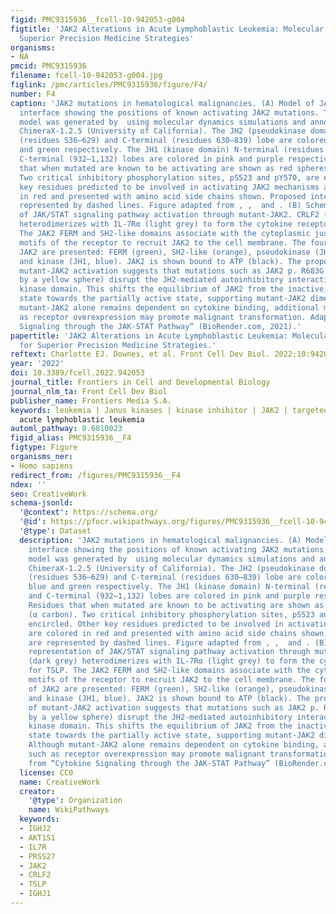 ```yaml
---
figid: PMC9315936__fcell-10-942053-g004
figtitle: 'JAK2 Alterations in Acute Lymphoblastic Leukemia: Molecular Insights for
  Superior Precision Medicine Strategies'
organisms:
- NA
pmcid: PMC9315936
filename: fcell-10-942053-g004.jpg
figlink: /pmc/articles/PMC9315936/figure/F4/
number: F4
caption: 'JAK2 mutations in hematological malignancies. (A) Model of JAK2 JH2-JH1
  interface showing the positions of known activating JAK2 mutations. The JAK2 JH2-JH1
  model was generated by  using molecular dynamics simulations and annotated using
  ChimeraX-1.2.5 (University of California). The JH2 (pseudokinase domain) N-terminal
  (residues 536–629) and C-terminal (residues 630–839) lobe are colored in light blue
  and green respectively. The JH1 (kinase domain) N-terminal (residues 840–931) and
  C-terminal (932–1,132) lobes are colored in pink and purple respectively. Residues
  that when mutated are known to be activating are shown as red spheres (α carbon).
  Two critical inhibitory phosphorylation sites, pS523 and pY570, are encircled. Other
  key residues predicted to be involved in activating JAK2 mechanisms are colored
  in red and presented with amino acid side chains shown. Proposed interactions are
  represented by dashed lines. Figure adapted from , ,  and . (B) Schematic representation
  of JAK/STAT signaling pathway activation through mutant-JAK2. CRLF2 (dark grey)
  heterodimerizes with IL-7Rα (light grey) to form the cytokine receptor for TSLP.
  The JAK2 FERM and SH2-like domains associate with the cytoplasmic juxtamembrane
  motifs of the receptor to recruit JAK2 to the cell membrane. The four domains of
  JAK2 are presented: FERM (green), SH2-like (orange), pseudokinase (JH2, purple),
  and kinase (JH1, blue). JAK2 is shown bound to ATP (black). The proposed model of
  mutant-JAK2 activation suggests that mutations such as JAK2 p. R683G (represented
  by a yellow sphere) disrupt the JH2-mediated autoinhibitory interaction with the
  kinase domain. This shifts the equilibrium of JAK2 from the inactive, auto-inhibited
  state towards the partially active state, supporting mutant-JAK2 dimerisation. Although
  mutant-JAK2 alone remains dependent on cytokine binding, additional mechanisms such
  as receptor overexpression may promote malignant transformation. Adapted from “Cytokine
  Signaling through the JAK-STAT Pathway” (BioRender.com, 2021).'
papertitle: 'JAK2 Alterations in Acute Lymphoblastic Leukemia: Molecular Insights
  for Superior Precision Medicine Strategies.'
reftext: Charlotte EJ. Downes, et al. Front Cell Dev Biol. 2022;10:942053.
year: '2022'
doi: 10.3389/fcell.2022.942053
journal_title: Frontiers in Cell and Developmental Biology
journal_nlm_ta: Front Cell Dev Biol
publisher_name: Frontiers Media S.A.
keywords: leukemia | Janus kinases | kinase inhibitor | JAK2 | targeted therapy |
  acute lymphoblastic leukemia
automl_pathway: 0.6810023
figid_alias: PMC9315936__F4
figtype: Figure
organisms_ner:
- Homo sapiens
redirect_from: /figures/PMC9315936__F4
ndex: ''
seo: CreativeWork
schema-jsonld:
  '@context': https://schema.org/
  '@id': https://pfocr.wikipathways.org/figures/PMC9315936__fcell-10-942053-g004.html
  '@type': Dataset
  description: 'JAK2 mutations in hematological malignancies. (A) Model of JAK2 JH2-JH1
    interface showing the positions of known activating JAK2 mutations. The JAK2 JH2-JH1
    model was generated by  using molecular dynamics simulations and annotated using
    ChimeraX-1.2.5 (University of California). The JH2 (pseudokinase domain) N-terminal
    (residues 536–629) and C-terminal (residues 630–839) lobe are colored in light
    blue and green respectively. The JH1 (kinase domain) N-terminal (residues 840–931)
    and C-terminal (932–1,132) lobes are colored in pink and purple respectively.
    Residues that when mutated are known to be activating are shown as red spheres
    (α carbon). Two critical inhibitory phosphorylation sites, pS523 and pY570, are
    encircled. Other key residues predicted to be involved in activating JAK2 mechanisms
    are colored in red and presented with amino acid side chains shown. Proposed interactions
    are represented by dashed lines. Figure adapted from , ,  and . (B) Schematic
    representation of JAK/STAT signaling pathway activation through mutant-JAK2. CRLF2
    (dark grey) heterodimerizes with IL-7Rα (light grey) to form the cytokine receptor
    for TSLP. The JAK2 FERM and SH2-like domains associate with the cytoplasmic juxtamembrane
    motifs of the receptor to recruit JAK2 to the cell membrane. The four domains
    of JAK2 are presented: FERM (green), SH2-like (orange), pseudokinase (JH2, purple),
    and kinase (JH1, blue). JAK2 is shown bound to ATP (black). The proposed model
    of mutant-JAK2 activation suggests that mutations such as JAK2 p. R683G (represented
    by a yellow sphere) disrupt the JH2-mediated autoinhibitory interaction with the
    kinase domain. This shifts the equilibrium of JAK2 from the inactive, auto-inhibited
    state towards the partially active state, supporting mutant-JAK2 dimerisation.
    Although mutant-JAK2 alone remains dependent on cytokine binding, additional mechanisms
    such as receptor overexpression may promote malignant transformation. Adapted
    from “Cytokine Signaling through the JAK-STAT Pathway” (BioRender.com, 2021).'
  license: CC0
  name: CreativeWork
  creator:
    '@type': Organization
    name: WikiPathways
  keywords:
  - IGHJ2
  - AKT1S1
  - IL7R
  - PRSS27
  - JAK2
  - CRLF2
  - TSLP
  - IGHJ1
---
```

